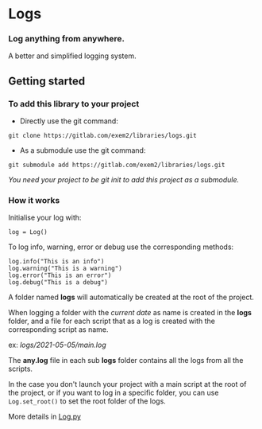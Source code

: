 # Logs

### Log anything from anywhere.

A better and simplified logging system.

## Getting started

### To add this library to your project
 * Directly use the git command:
```
git clone https://gitlab.com/exem2/libraries/logs.git
```

 * As a submodule use the git command:
```
git submodule add https://gitlab.com/exem2/libraries/logs.git
```

*You need your project to be git init to add this project as a submodule.*

### How it works

Initialise your log with:

    log = Log()

To log info, warning, error or debug use the corresponding methods:

    log.info("This is an info")
    log.warning("This is a warning")
    log.error("This is an error")
    log.debug("This is a debug")

A folder named **logs** will automatically be created at the root of the project.

When logging a folder with the *current date* as name is created in the **logs** folder, and a file for each script 
that as a log is created with the corresponding script as name.

ex: *logs/2021-05-05/main.log*

The **any.log** file in each sub **logs** folder contains all the logs from all the scripts.

In the case you don't launch your project with a main script at the root of the project, or if you want to log in a
specific folder, you can use `Log.set_root()` to set the root folder of the logs.

More details in [Log.py](Log.py)
